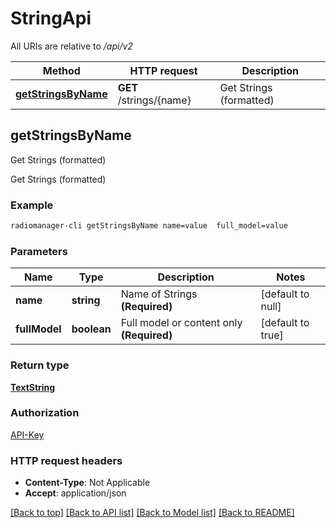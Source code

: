 # StringApi

All URIs are relative to */api/v2*

Method | HTTP request | Description
------------- | ------------- | -------------
[**getStringsByName**](StringApi.md#getStringsByName) | **GET** /strings/{name} | Get Strings (formatted)



## getStringsByName

Get Strings (formatted)

Get Strings (formatted)

### Example

```bash
radiomanager-cli getStringsByName name=value  full_model=value
```

### Parameters


Name | Type | Description  | Notes
------------- | ------------- | ------------- | -------------
 **name** | **string** | Name of Strings **(Required)** | [default to null]
 **fullModel** | **boolean** | Full model or content only **(Required)** | [default to true]

### Return type

[**TextString**](TextString.md)

### Authorization

[API-Key](../README.md#API-Key)

### HTTP request headers

- **Content-Type**: Not Applicable
- **Accept**: application/json

[[Back to top]](#) [[Back to API list]](../README.md#documentation-for-api-endpoints) [[Back to Model list]](../README.md#documentation-for-models) [[Back to README]](../README.md)


